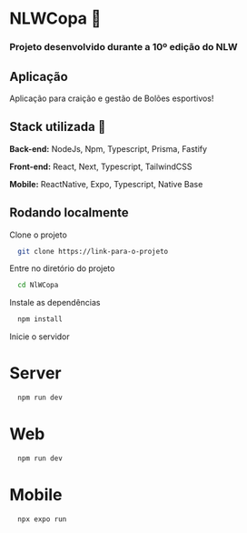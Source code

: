 # NLWCopa 🚀

### Projeto desenvolvido durante a 10º edição do NLW

## Aplicação 

Aplicação para craição e gestão de Bolões esportivos!

## Stack utilizada 🚀

**Back-end:** NodeJs, Npm, Typescript, Prisma, Fastify

**Front-end:** React, Next, Typescript, TailwindCSS

**Mobile:** ReactNative, Expo, Typescript, Native Base






## Rodando localmente

Clone o projeto

```bash
  git clone https://link-para-o-projeto
```

Entre no diretório do projeto

```bash
  cd NlWCopa
```

Instale as dependências
 
```bash
  npm install
```

Inicie o servidor
# Server
```bash
  npm run dev
```
# Web
```bash
  npm run dev
```
# Mobile
```bash
  npx expo run
```


